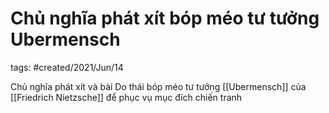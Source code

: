 # Chủ nghĩa phát xít bóp méo tư tưởng Ubermensch

tags: #created/2021/Jun/14

Chủ nghĩa phát xít và bài Do thái bóp méo tư tưởng [[Ubermensch]] của [[Friedrich Nietzsche]] để phục vụ mục đích chiến tranh